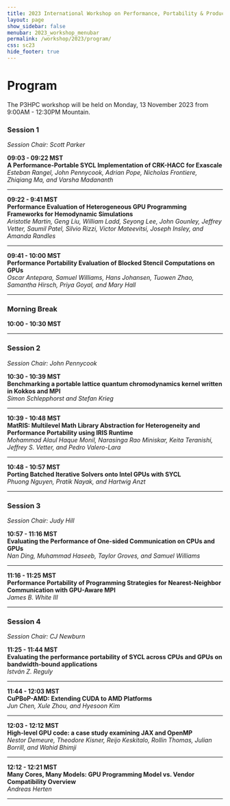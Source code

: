 ```yaml
---
title: 2023 International Workshop on Performance, Portability & Productivity in HPC
layout: page
show_sidebar: false
menubar: 2023_workshop_menubar
permalink: /workshop/2023/program/
css: sc23
hide_footer: true
---
```


# Program

The P3HPC workshop will be held on Monday, 13 November 2023 from 9:00AM - 12:30PM Mountain.

### Session 1
<p>
<i>Session Chair: Scott Parker</i>
</p>

<p>
<b>09:03 - 09:22 MST</b><br />
<b>A Performance-Portable SYCL Implementation of CRK-HACC for Exascale</b><br />
<i>Esteban Rangel, John Pennycook, Adrian Pope, Nicholas Frontiere, Zhiqiang Ma, and Varsha Madananth</i><br />
  
<!--
<div class="buttons">
<a class="button is-primary" href="" disabled>
<span class="icon is-small">
<i class="fas fa-file-alt"></i>
</span>
<span>Paper</span>
</a>
<a class="button is-primary" href="https://sc22.supercomputing.org/?post_type=page&p=3479&id=ws_p3hpc105&sess=sess428">
<span class="icon is-small">
<i class="fas fa-chalkboard-teacher"></i>
</span>
<span>Session</span>
</a>
</div>
-->

</p>


<hr>


<p>
<b>09:22 - 9:41 MST</b><br />
<b>Performance Evaluation of Heterogeneous GPU Programming Frameworks for Hemodynamic Simulations </b><br />
<i>Aristotle Martin, Geng Liu, William Ladd, Seyong Lee, John Gounley, Jeffrey Vetter, Saumil Patel, Silvio Rizzi, Victor Mateevitsi, Joseph Insley, and Amanda Randles</i><br />

<!--
<div class="buttons">
<a class="button is-primary" href="" disabled>
<span class="icon is-small">
<i class="fas fa-file-alt"></i>
</span>
<span>Paper</span>
</a>
<a class="button is-primary" href="https://sc22.supercomputing.org/?post_type=page&p=3479&id=ws_p3hpc126&sess=sess428">
<span class="icon is-small">
<i class="fas fa-chalkboard-teacher"></i>
</span>
<span>Session</span>
</a>
</div>
-->

</p>


<hr>

<p>
<b>09:41 - 10:00 MST</b><br />
<b>Performance Portability Evaluation of Blocked Stencil Computations on GPUs </b><br />
<i>Oscar Antepara, Samuel Williams, Hans Johansen, Tuowen Zhao, Samantha Hirsch, Priya Goyal, and Mary Hall</i><br />

<!--
<div class="buttons">
<a class="button is-primary" href="" disabled>
<span class="icon is-small">
<i class="fas fa-file-alt"></i>
</span>
<span>Paper</span>
</a>
<a class="button is-primary" href="https://sc22.supercomputing.org/?post_type=page&p=3479&id=ws_p3hpc126&sess=sess428">
<span class="icon is-small">
<i class="fas fa-chalkboard-teacher"></i>
</span>
<span>Session</span>
</a>
</div>
-->

</p>


<hr>


### Morning Break

**10:00 - 10:30 MST**

<hr>

### Session 2
<p>
<i>Session Chair: John Pennycook</i>
</p>

<p>
<b>10:30 - 10:39 MST</b><br />
<b>Benchmarking a portable lattice quantum chromodynamics kernel written in Kokkos and MPI </b><br />
<i>Simon Schlepphorst and Stefan Krieg</i><br />

<!--
<div class="buttons">
<a class="button is-primary" href="" disabled>
<span class="icon is-small">
<i class="fas fa-file-alt"></i>
</span>
<span>Paper</span>
</a>
<a class="button is-primary" href="https://sc22.supercomputing.org/?post_type=page&p=3479&id=ws_p3hpc121&sess=sess428">
<span class="icon is-small">
<i class="fas fa-chalkboard-teacher"></i>
</span>
<span>Session</span>
</a>
</div>
-->

</p>


<hr>


<p>
<b>10:39 - 10:48 MST</b><br />
<b>MatRIS: Multilevel Math Library Abstraction for Heterogeneity and Performance Portability using IRIS Runtime </b><br />
<i>Mohammad Alaul Haque Monil, Narasinga Rao Miniskar, Keita Teranishi, Jeffrey S. Vetter, and Pedro Valero-Lara</i><br />

<!--
<div class="buttons">
<a class="button is-primary" href="" disabled>
<span class="icon is-small">
<i class="fas fa-file-alt"></i>
</span>
<span>Paper</span>
</a>
<a class="button is-primary" href="https://sc22.supercomputing.org/?post_type=page&p=3479&id=ws_p3hpc116&sess=sess428">
<span class="icon is-small">
<i class="fas fa-chalkboard-teacher"></i>
</span>
<span>Session</span>
</a>
</div>
-->

</p>


<hr>


<p>
<b>10:48 - 10:57 MST</b><br />
<b>Porting Batched Iterative Solvers onto Intel GPUs with SYCL </b><br />
<i>Phuong Nguyen, Pratik Nayak, and Hartwig Anzt</i><br />

<!--
<div class="buttons">
<a class="button is-primary" href="" disabled>
<span class="icon is-small">
<i class="fas fa-file-alt"></i>
</span>
<span>Paper</span>
</a>
<a class="button is-primary" href="https://sc22.supercomputing.org/?post_type=page&p=3479&id=ws_p3hpc113&sess=sess428">
<span class="icon is-small">
<i class="fas fa-chalkboard-teacher"></i>
</span>
<span>Session</span>
</a>
</div>
-->

</p>


<hr>


### Session 3
<p>
<i>Session Chair: Judy Hill</i>
</p>

<p>
<b>10:57 - 11:16 MST</b><br />
<b>Evaluating the Performance of One-sided Communication on CPUs and GPUs </b><br />
<i>Nan Ding, Muhammad Haseeb, Taylor Groves, and Samuel Williams</i><br />

<!--
<div class="buttons">
<a class="button is-primary" href="" disabled>
<span class="icon is-small">
<i class="fas fa-file-alt"></i>
</span>
<span>Paper</span>
</a>
<a class="button is-primary" href="https://sc22.supercomputing.org/?post_type=page&p=3479&id=ws_p3hpc111&sess=sess428">
<span class="icon is-small">
<i class="fas fa-chalkboard-teacher"></i>
</span>
<span>Session</span>
</a>
</div>
-->

</p>


<hr>


<p>
<b>11:16 - 11:25 MST</b><br />
<b>Performance Portability of Programming Strategies for Nearest-Neighbor Communication with GPU-Aware MPI </b><br />
<i>James B. White III</i><br />

<!--
<div class="buttons">
<a class="button is-primary" href="" disabled>
<span class="icon is-small">
<i class="fas fa-file-alt"></i>
</span>
<span>Paper</span>
</a>
<a class="button is-primary" href="https://sc22.supercomputing.org/?post_type=page&p=3479&id=ws_p3hpc122&sess=sess428">
<span class="icon is-small">
<i class="fas fa-chalkboard-teacher"></i>
</span>
<span>Session</span>
</a>
</div>
-->

</p>


<hr>

### Session 4
<p>
<i>Session Chair: CJ Newburn</i>
</p>

<p>
<b>11:25 - 11:44 MST</b><br />
<b>Evaluating the performance portability of SYCL across CPUs and GPUs on bandwidth-bound applications </b><br />
<i>István Z. Reguly</i><br />

<!--
<div class="buttons">
<a class="button is-primary" href="" disabled>
<span class="icon is-small">
<i class="fas fa-file-alt"></i>
</span>
<span>Paper</span>
</a>
<a class="button is-primary" href="https://sc22.supercomputing.org/?post_type=page&p=3479&id=ws_p3hpc114&sess=sess428">
<span class="icon is-small">
<i class="fas fa-chalkboard-teacher"></i>
</span>
<span>Session</span>
</a>
</div>
-->

</p>


<hr>


<p>
<b>11:44 - 12:03 MST</b><br />
<b>CuPBoP-AMD: Extending CUDA to AMD Platforms </b><br />
<i>Jun Chen, Xule Zhou, and Hyesoon Kim</i><br />

<!--
<div class="buttons">
<a class="button is-primary" href="" disabled>
<span class="icon is-small">
<i class="fas fa-file-alt"></i>
</span>
<span>Paper</span>
</a>
<a class="button is-primary" href="https://sc22.supercomputing.org/?post_type=page&p=3479&id=ws_p3hpc106&sess=sess428">
<span class="icon is-small">
<i class="fas fa-chalkboard-teacher"></i>
</span>
<span>Session</span>
</a>
</div>
-->

</p>


<hr>

<p>
<b>12:03 - 12:12 MST</b><br />
<b>High-level GPU code: a case study examining JAX and OpenMP  </b><br />
<i>Nestor Demeure, Theodore Kisner, Reijo Keskitalo, Rollin Thomas, Julian Borrill, and Wahid Bhimji</i><br />

<!--
<div class="buttons">
<a class="button is-primary" href="" disabled>
<span class="icon is-small">
<i class="fas fa-file-alt"></i>
</span>
<span>Paper</span>
</a>
<a class="button is-primary" href="https://sc22.supercomputing.org/?post_type=page&p=3479&id=ws_p3hpc106&sess=sess428">
<span class="icon is-small">
<i class="fas fa-chalkboard-teacher"></i>
</span>
<span>Session</span>
</a>
</div>
-->

</p>



<hr>

<p>
<b>12:12 - 12:21 MST</b><br />
<b>Many Cores, Many Models: GPU Programming Model vs. Vendor Compatibility Overview  </b><br />
<i>Andreas Herten</i><br />

<!--
<div class="buttons">
<a class="button is-primary" href="" disabled>
<span class="icon is-small">
<i class="fas fa-file-alt"></i>
</span>
<span>Paper</span>
</a>
<a class="button is-primary" href="https://sc22.supercomputing.org/?post_type=page&p=3479&id=ws_p3hpc106&sess=sess428">
<span class="icon is-small">
<i class="fas fa-chalkboard-teacher"></i>
</span>
<span>Session</span>
</a>
</div>
-->

</p>



<hr>
